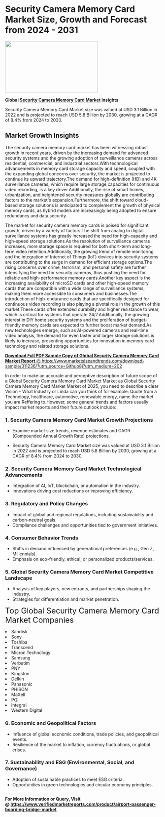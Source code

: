 <H1>Security Camera Memory Card Market Size, Growth and Forecast from 2024 - 2031</H1><img class="aligncenter size-medium wp-image-584254" src="https://thirdeyenews.in/wp-content/uploads/2024/09/Global-Market-Research-300x168.jpeg" alt="" width="300" height="168" /><p><strong>Global&nbsp;<a href="https://www.marketsizeandtrends.com/download-sample/311236/?utm_source=Github8j?utm_medium=202">Security Camera Memory Card Market</a> Insights</strong></p><p>Security Camera Memory Card Market size was valued at USD 3.1 Billion in 2022 and is projected to reach USD 5.8 Billion by 2030, growing at a CAGR of 8.4% from 2024 to 2030.</p><p><h2>Market Growth Insights</h2> <p>The security camera memory card market has been witnessing robust growth in recent years, driven by the increasing demand for advanced security systems and the growing adoption of surveillance cameras across residential, commercial, and industrial sectors.With technological advancements in memory card storage capacity and speed, coupled with the expanding global concerns over security, the market is projected to continue its upward trajectory.The demand for high-definition (HD) and 4K surveillance cameras, which require large storage capacities for continuous video recording, is a key driver.Additionally, the rise of smart homes, urbanization, and heightened security measures globally are contributing factors to the market's expansion.Furthermore, the shift toward cloud-based storage solutions is anticipated to complement the growth of physical memory cards, as hybrid models are increasingly being adopted to ensure redundancy and data security.</p> <p><a href="#"></a></p> <p>The market for security camera memory cards is poised for significant growth, driven by a variety of factors.The shift from analog to digital surveillance systems has greatly increased the need for high-capacity and high-speed storage solutions.As the resolution of surveillance cameras increases, more storage space is required for both short-term and long-term video retention.Additionally, the growing trend of remote monitoring and the integration of Internet of Things (IoT) devices into security systems are contributing to the surge in demand for efficient storage options.The rising concerns over crime, terrorism, and personal safety are further intensifying the need for security cameras, thus pushing the need for reliable and high-performance memory cards.Another key aspect is the increasing availability of microSD cards and other high-speed memory cards that are compatible with a wide range of surveillance systems, making them more accessible to consumers and businesses.The introduction of high-endurance cards that are specifically designed for continuous video recording is also playing a pivotal role in the growth of this market.These cards offer extended durability and higher resistance to wear, which is critical for systems that operate 24/7.Additionally, the growing interest in DIY home security systems and the proliferation of budget-friendly memory cards are expected to further boost market demand.As new technologies emerge, such as AI-powered cameras and real-time video analysis, the demand for even faster and larger storage solutions is likely to increase, presenting opportunities for innovation in memory card technology and related storage solutions.<p><a href="#"></p><p><span class=""><strong>Download Full PDF Sample Copy of Global Security Camera Memory Card Market Report</strong> @ <a href="https://www.marketsizeandtrends.com/download-sample/311236/?utm_source=Github8j?utm_medium=202" target="_blank">https://www.marketsizeandtrends.com/download-sample/311236/?utm_source=Github8j?utm_medium=202</a></span></p><p>In order to make an accurate and perceptive description of future scope of a Global&nbsp;Security Camera Memory Card Market Market as Global&nbsp;Security Camera Memory Card Market Market of 2025, you need to describe a clear Vision &ndash; What Industry or Linda can you think of for example: Quote from a Technology, healthcare, automotive, renewable energy, name the market you are Reffering to.However, some general trends and factors usually impact market reports and their future outlook include:</p><h3>1.&nbsp;<strong>Security Camera Memory Card Market Growth Projections</strong></h3><ul><li>Examine market size trends, revenue estimates and CAGR (Compounded Annual Growth Rate) projections.</li><li><p>Security Camera Memory Card Market size was valued at USD 3.1 Billion in 2022 and is projected to reach USD 5.8 Billion by 2030, growing at a CAGR of 8.4% from 2024 to 2030.</p></li></ul><h3>2.&nbsp;<strong>Security Camera Memory Card Market Technological Advancements</strong></h3><ul><li>Integration of AI, IoT, blockchain, or automation in the industry.</li><li>Innovations driving cost reductions or improving efficiency.</li></ul><h3>3.&nbsp;<strong>Regulatory and Policy Changes</strong></h3><ul><li>Impact of global and regional regulations, including sustainability and carbon-neutral goals.</li><li>Compliance challenges and opportunities tied to government initiatives.</li></ul><h3>4.&nbsp;<strong>Consumer Behavior Trends</strong></h3><ul><li>Shifts in demand influenced by generational preferences (e.g., Gen Z, Millennials).</li><li>Emphasis on eco-friendly, ethical, or personalized products/services.</li></ul><h3>5.&nbsp;<strong>Global Security Camera Memory Card Market Competitive Landscape</strong></h3><ul><li>Analysis of key players, new entrants, and partnerships shaping the industry.</li><li>Strategies for differentiation and market penetration.</li></ul><p data-pm-slice="1 1 []"><span style="color: inherit; font-family: inherit; font-size: 25px;">Top Global Security Camera Memory Card Market Companies</span></p><div class="" data-test-id=""><p><li>Sandisk</li><li> Sony</li><li> Toshiba</li><li> Transcend</li><li> Micron Technology</li><li> Samsung</li><li> Verbatim</li><li> PNY</li><li> Kingston</li><li> Delkin</li><li> Panasonic</li><li> PHISON</li><li> MaXell</li><li> PQl</li><li> lntegral</li><li> Western Digital</li></p></div><h3>6.&nbsp;<strong>Economic and Geopolitical Factors</strong></h3><ul><li>Influence of global economic conditions, trade policies, and geopolitical events.</li><li>Resilience of the market to inflation, currency fluctuations, or global crises.</li></ul><h3>7.&nbsp;<strong>Sustainability and ESG (Environmental, Social, and Governance)</strong></h3><ul><li>Adoption of sustainable practices to meet ESG criteria.</li><li>Opportunities in green technologies and circular economy principles.</li></ul><h2><strong style="font-size: 14px;">For More Information or Query, Visit @&nbsp;</strong><a style="background-color: #ffffff; font-size: 14px;" href="https://www.marketsizeandtrends.com/report/security-camera-memory-card-market/" target="_blank">https://www.verifiedmarketreports.com/product/airport-passenger-boarding-bridge-market</a></h2>